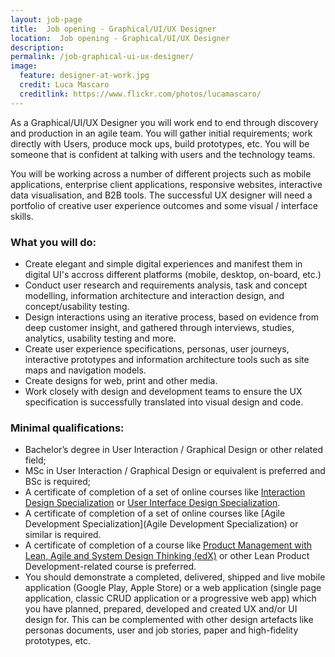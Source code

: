 ```yaml
---
layout: job-page 
title:  Job opening - Graphical/UI/UX Designer 
location:  Job opening - Graphical/UI/UX Designer
description:  
permalink: /job-graphical-ui-ux-designer/
image:
  feature: designer-at-work.jpg 
  credit: Luca Mascaro 
  creditlink: https://www.flickr.com/photos/lucamascaro/
---
```


As a Graphical/UI/UX Designer you will work end to end through discovery and production in an agile team. You will gather initial requirements; work directly with Users, produce mock ups, build prototypes, etc. You will be someone that is confident at talking with users and the technology teams.

You will be working across a number of different projects such as mobile applications, enterprise client applications, responsive websites, interactive data visualisation, and B2B tools. The successful UX designer will need a portfolio of creative user experience outcomes and some visual / interface skills.

### What you will do:

*   Create elegant and simple digital experiences and manifest them in digital UI's accross different platforms (mobile, desktop, on-board, etc.)
*   Conduct user research and requirements analysis, task and concept modelling, information architecture and interaction design, and concept/usability testing.
*   Design interactions using an iterative process, based on evidence from deep customer insight, and gathered through interviews, studies, analytics, usability testing and more.
*   Create user experience specifications, personas, user journeys, interactive prototypes and information architecture tools such as site maps and navigation models.
*   Create designs for web, print and other media.
*   Work closely with design and development teams to ensure the UX specification is successfully translated into visual design and code.

### Minimal qualifications:

*   Bachelor’s degree in User Interaction / Graphical Design or other related field;
*   MSc in User Interaction / Graphical Design or equivalent is preferred and BSc is required;
*   A certificate of completion of a set of online courses like [Interaction Design Specialization](https://www.coursera.org/specializations/interaction-design) or [User Interface Design Specialization](https://www.coursera.org/specializations/user-interface-design).
*   A certificate of completion of a set of online courses like [Agile Development Specialization](Agile Development Specialization) or similar is required.
*   A certificate of completion of a course like [Product Management with Lean, Agile and System Design Thinking (edX)](https://www.mooc-list.com/course/product-management-lean-agile-and-system-design-thinking-edx) or other Lean Product Development-related course is preferred.
*   You should demonstrate a completed, delivered, shipped and live mobile application (Google Play, Apple Store) or a web application (single page application, classic CRUD application or a progressive web app) which you have planned, prepared, developed and created UX and/or UI design for. This can be complemented with other design artefacts like personas documents, user and job stories, paper and high-fidelity prototypes, etc.




